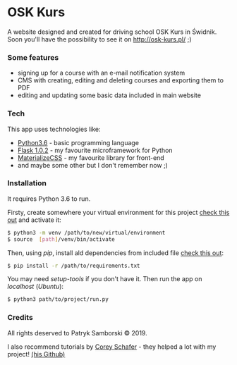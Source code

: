 # OSK Kurs
A website designed and created for driving school OSK Kurs in Świdnik.
Soon you'll have the possibility to see it on http://osk-kurs.pl/ ;)

### Some features
  - signing up for a course with an e-mail notification system
  - CMS with creating, editing and deleting courses and exporting them to PDF
  - editing and updating some basic data included in main website

### Tech

This app uses technologies like:
* [Python3.6](https://www.python.org/) - basic programming language
* [Flask 1.0.2](http://flask.pocoo.org/) - my favourite microframework for Python
* [MaterializeCSS](https://materializecss.com/) - my favourite library for front-end
* and maybe some other but I don't remember now ;)

### Installation

It requires Python 3.6 to run. 

Firsty, create somewhere your virtual environment for this project [check this out](https://docs.python.org/3/library/venv.html) and activate it:
```sh
$ python3 -m venv /path/to/new/virtual/environment
$ source  [path]/venv/bin/activate
```
Then, using *pip*, install ald dependencies from included file [check this out](https://stackoverflow.com/questions/7225900/how-to-install-packages-using-pip-according-to-the-requirements-txt-file-from-a):
```sh
$ pip install -r /path/to/requirements.txt
```
You may need *setup-tools* if you don't have it.
Then run the app on *localhost* (*Ubuntu*):
```sh
$ python3 path/to/project/run.py
```
### Credits
All rights deserved to Patryk Samborski &#169; 2019.

I also recommend tutorials by [Corey Schafer](https://www.youtube.com/channel/UCCezIgC97PvUuR4_gbFUs5g) - they helped a lot with my project! [(his Github)](https://github.com/CoreyMSchafer)
